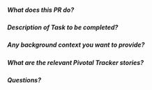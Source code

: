 ##### What does this PR do?

##### Description of Task to be completed?

##### Any background context you want to provide?

##### What are the relevant Pivotal Tracker stories?

##### Questions?

